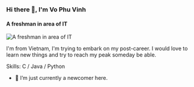 ### Hi there 👋, I'm Vo Phu Vinh
#### A freshman in area of IT
![A freshman in area of IT](https://scontent.fsgn5-14.fna.fbcdn.net/v/t1.6435-9/143261870_1566716670192842_2748926893421589288_n.jpg?_nc_cat=101&ccb=1-5&_nc_sid=174925&_nc_ohc=3vhbpXy-wL4AX_p12oz&_nc_ht=scontent.fsgn5-14.fna&oh=00_AT8K1FEqr5LieW-Vhx7xJPOzG3at4FJUATZJ3j0MrCtt_Q&oe=628DC4C2)

I'm from Vietnam, I'm trying to embark on my post-career. I would love to learn new things and try to reach my peak someday be able.

Skills: C / Java / Python

- 🔭 I’m just currently a newcomer here. 





